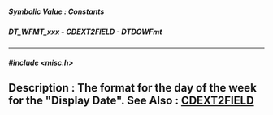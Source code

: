 ##### Symbolic Value : Constants
##### DT_WFMT_xxx - CDEXT2FIELD - DTDOWFmt
---
##### #include <misc.h>
**Description :**
The format for the day of the week for the "Display Date".
**See Also :**
[CDEXT2FIELD](D:/md_files/CDEXT2FIELD.md)
---
